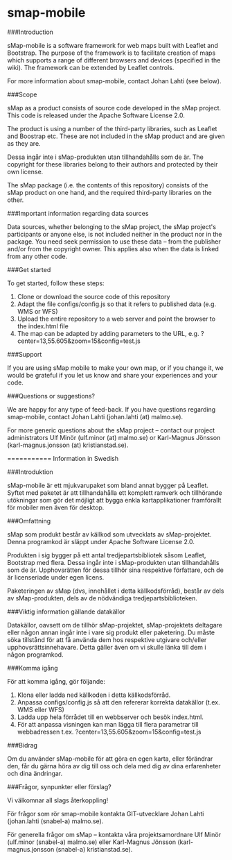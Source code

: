 smap-mobile
===========

###Introduction

sMap-mobile is a software framework for web maps built with Leaflet and Bootstrap. The purpose of the framework is to facilitate creation of maps which supports a range of different browsers and devices (specified in the wiki). The framework can be extended by Leaflet controls.

For more information about smap-mobile, contact Johan Lahti (see below).

###Scope

sMap as a product consists of source code developed in the sMap project. This code is released under the Apache Software License 2.0.

The product is using a number of the third-party libraries, such as Leaflet and Boostrap etc. These are not included in the sMap product and are given as they are. 

Dessa ingår inte i sMap-produkten utan tillhandahålls som de är. The copyright for these libraries belong to their authors and protected by their own license.

The sMap package (i.e. the contents of this repository) consists of the sMap product on one hand, and the required third-party libraries on the other.

###Important information regarding data sources

Data sources, whether belonging to the sMap project, the sMap project's participants or anyone else, is not included neither in the product nor in the package. You need seek permission to use these data – from the publisher and/or from the copyright owner. This applies also when the data is linked from any other code.

###Get started

To get started, follow these steps:
1. Clone or download the source code of this repository
2. Adapt the file configs/config.js so that it refers to published data (e.g. WMS or WFS)
3. Upload the entire repository to a web server and point the browser to the index.html file
4. The map can be adapted by adding parameters to the URL, e.g. ?center=13,55.605&zoom=15&config=test.js

###Support

If you are using sMap mobile to make your own map, or if you change it, we would be grateful if you let us know and share your experiences and your code.

###Questions or suggestions?

We are happy for any type of feed-back. If you have questions regarding smap-mobile, contact Johan Lahti (johan.lahti (at) malmo.se).

For more generic questions about the sMap project – contact our project administrators Ulf Minör (ulf.minor (at) malmo.se) or Karl-Magnus Jönsson (karl-magnus.jonsson (at) kristianstad.se).


===========
Information in Swedish

###Introduktion

sMap-mobile är ett mjukvarupaket som bland annat bygger på Leaflet. Syftet med paketet är att tillhandahålla ett komplett ramverk och tillhörande utökningar som gör det möjligt att bygga enkla kartapplikationer framförallt för mobiler men även för desktop.

###Omfattning

sMap som produkt består av källkod som utvecklats av
sMap-projektet. Denna programkod är släppt under Apache Software
License 2.0.

Produkten i sig bygger på ett antal tredjepartsbibliotek såsom
Leaflet, Bootstrap med flera. Dessa ingår inte i
sMap-produkten utan tillhandahålls som de är. Upphovsrätten för dessa
tillhör sina respektive författare, och de är licenseriade under egen
licens.

Paketeringen av sMap (dvs, innehållet i detta källkodsförråd), består
av dels av sMap-produkten, dels av de nödvändiga
tredjepartsbiblioteken.

###Viktig information gällande datakällor

Datakällor, oavsett om de tillhör sMap-projektet, sMap-projektets deltagare eller någon annan ingår inte i vare sig produkt eller paketering.
Du måste söka tillstånd för att få använda dem hos respektive utgivare och/eller upphovsrättsinnehavare. Detta gäller även om vi skulle länka till dem i någon programkod.

###Komma igång

För att komma igång, gör följande:

1. Klona eller ladda ned källkoden i detta källkodsförråd.
2. Anpassa configs/config.js så att den refererar korrekta datakällor (t.ex. WMS eller WFS)
3. Ladda upp hela förrådet till en webbserver och besök index.html.
4. För att anpassa visningen kan man lägga till flera parametrar till webbadressen t.ex. ?center=13,55.605&zoom=15&config=test.js

###Bidrag

Om du använder sMap-mobile för att göra en egen karta, eller förändrar den, får du gärna höra av dig till oss och dela med dig av dina erfarenheter och dina ändringar.

###Frågor, synpunkter eller förslag?

Vi välkomnar all slags återkoppling!

För frågor som rör smap-mobile kontakta GIT-utvecklare Johan Lahti (johan.lahti (snabel-a) malmo.se).

För generella frågor om sMap – kontakta våra projektsamordnare Ulf Minör (ulf.minor (snabel-a) malmo.se) eller Karl-Magnus Jönsson (karl-magnus.jonsson (snabel-a) kristianstad.se).
